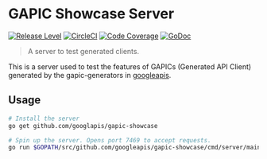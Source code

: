 # GAPIC Showcase Server
[![Release Level][releaselevelimg]][releaselevel]
[![CircleCI][circleimg]][circle]
[![Code Coverage][codecovimg]][codecov]
[![GoDoc][godocimg]][godoc]

> A server to test generated clients.

This is a server used to test the features of GAPICs (Generated API Client)
generated by the gapic-generators in [googleapis](https://github.com/googleapis).

## Usage
```sh
# Install the server
go get github.com/googlapis/gapic-showcase

# Spin up the server. Opens port 7469 to accept requests.
go run $GOPATH/src/github.com/googleapis/gapic-showcase/cmd/server/main.go
```

[circle]: https://circleci.com/gh/googleapis/gapic-showcase
[circleimg]: https://circleci.com/gh/googleapis/gapic-showcase.svg?style=shield
[codecovimg]: https://codecov.io/github/googleapis/gapic-showcase/coverage.svg?branch=master
[codecov]: https://codecov.io/github/googleapis/gapic-showcase?branch=master
[godoc]: https://godoc.org/github.com/googleapis/gapic-showcase/server
[godocimg]: https://godoc.org/github.com/googleapis/gapic-showcase/server?status.svg
[releaselevel]: https://cloud.google.com/terms/launch-stages
[releaselevelimg]: https://img.shields.io/badge/release%20level-pre%20alpha-red.svg?style&#x3D;flat
